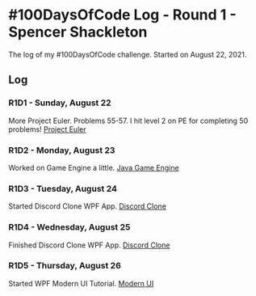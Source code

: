 # #100DaysOfCode Log - Round 1 - Spencer Shackleton

The log of my #100DaysOfCode challenge. Started on August 22, 2021.

## Log

### R1D1 - Sunday, August 22
More Project Euler. Problems 55-57. I hit level 2 on PE for completing 50 problems! [Project Euler](https://github.com/SpencerShackleton/ProjectEulerJava)

### R1D2 - Monday, August 23
Worked on Game Engine a little. [Java Game Engine](https://github.com/SpencerShackleton/JavaGameEngine)

### R1D3 - Tuesday, August 24
Started Discord Clone WPF App. [Discord Clone](https://github.com/SpencerShackleton/DiscordClone)

### R1D4 - Wednesday, August 25
Finished Discord Clone WPF App. [Discord Clone](https://github.com/SpencerShackleton/DiscordClone)

### R1D5 - Thursday, August 26
Started WPF Modern UI Tutorial. [Modern UI](https://github.com/SpencerShackleton/WPF-ModernUI)
